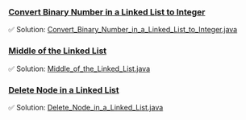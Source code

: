 ### [Convert Binary Number in a Linked List to Integer](https://leetcode.com/problems/convert-binary-number-in-a-linked-list-to-integer/description/)
✅ Solution: [Convert_Binary_Number_in_a_Linked_List_to_Integer.java](Convert_Binary_Number_in_a_Linked_List_to_Integer.java)

### [Middle of the Linked List](https://leetcode.com/problems/middle-of-the-linked-list/description/)
✅ Solution: [Middle_of_the_Linked_List.java](Middle_of_the_Linked_List.java)

### [Delete Node in a Linked List](https://leetcode.com/problems/delete-node-in-a-linked-list/description/)
✅ Solution: [Delete_Node_in_a_Linked_List.java](Delete_Node_in_a_Linked_List.java)

